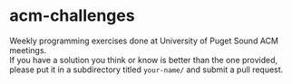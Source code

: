 # acm-challenges
Weekly programming exercises done at University of Puget Sound ACM meetings. <br>
If you have a solution you think or know is better than the one provided, please put it in a subdirectory titled `your-name/` and submit a pull request.
